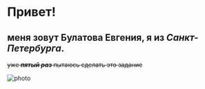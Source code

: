 # Привет!
## меня зовут **Булатова Евгения**, я из _Санкт-Петербурга_.
~~уже ***пятый раз*** пытаюсь сделать это задание~~

![photo](https://github.com/JMarimo/pages/assets/127182353/5cfa8f90-9495-4eae-b0b8-feb242939f58)

